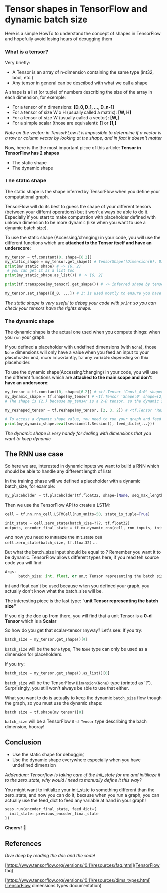 # Tensor shapes in TensorFlow and dynamic batch size

Here is a simple HowTo to understand the concept of shapes in TensorFlow and hopefully avoid losing hours of debugging them

### What is a tensor?
Very briefly:
- A Tensor is an array of n-dimension containing the same type (int32, bool, etc.)
- Any tensor in general can be described with what we call a shape

A shape is a list (or tuple) of numbers describing the size of the array in each dimension, for exemple:
- For a tensor of n dimensions: **[D_0, D_1, ..., D_n-1]**
- For a tensor of size W x H (usually called a matrix): **[W, H]**
- For a tensor of size W (usually called a vector): **[W,]**
- For a simple scalar (those are equivalent): **[]** or **[1,]**

*Note on the vector: in TensorFLow it is impossible to determine if a vector is a row or column vector by looking at the shape, and in fact it doesn't matter*

Now, here is the the most important piece of this article: **Tensor in TensorFlow has 2 shapes**
- The static shape
- The dynamic shape

### The static shape
The static shape is the shape inferred by TensorFlow when you define your computational graph. 

TensorFlow will do its best to guess the shape of your different tensors (between your differnt operations) but it won't always be able to do it.
Especially if you start to make computation with placeholder defined with unkown dimension to be more dynamic (like when you want to use a dynamic batch size).

To use the static shape (Accessing/changing) in your code, you will use the different functions which are **attached to the Tensor itself and have an underscore**:
```python
my_tensor = tf.constant(0, shape=[6,2])
my_static_shape = my_tensor.get_shape() # TensorShape([Dimension(6), Dimension(2)])
print(my_static_shape) # -> (6, 2)
 # you can get it as a list too
print(my_static_shape.as_list()) # -> [6, 2]

print(tf.transpose(my_tensor).get_shape()) # -> inferred shape by tensorflow: TensorShape([Dimension(2), Dimension(6)])

my_tensor.set_shape([d_0, ...]) # It is used mostly to ensure you have a precise shape
```

*The static shape is very useful to debug your code with `print` so you can check your tensors have the rights shape.*

### The dynamic shape
The dynamic shape is the actual one used when you compute things: when you `run` your graph.

If you defined a placeholder with undefined dimensions (with `None`), those `None` dimensions will only have a value when you feed an input to your placeholder and, more importantly, for any variable depending on this placeholder.

To use the dynamic shape(Accessing/changing) in your code, you will use the different functions which are **attached to the main scope and don't have an underscore**:
```python
my_tensor = tf.constant(0, shape=[6,2]) # <tf.Tensor 'Const_4:0' shape=(5, 2) dtype=int32>
my_dynamic_shape = tf.shape(my_tensor) # <tf.Tensor 'Shape:0' shape=(2,) dtype=int32>
# The shape is (2,) because my_tensor is a 2-D tensor, so the dynamic shape is a 1-D tensor containing size of my_tensor dimensions

my_reshaped_tensor = tf.reshape(my_tensor, [2, 3, 2]) # <tf.Tensor 'Reshape_2:0' shape=(2, 3, 2) dtype=int32>

# To access a dynamic shape value, you need to run your graph and feed any placeholder that your tensor my depended upon:
print(my_dynamic_shape.eval(session=tf.Session(), feed_dict={...}))
```

*The dynamic shape is very handy for dealing with dimensions that you want to keep dynamic*

## The RNN use case
So here we are, interested in dynamic inputs we want to build a RNN which should be able to handle any different length of lists

In the training phase will we defined a placeholder with a dynamic batch_size, for example:
```python
my_placeholder = tf.placeholder(tf.float32, shape=[None, seq_max_length])
```

Then we use the TensorFlow API to create a LSTM:
```python
cell = tf.nn.rnn_cell.LSTMCell(num_units=50, state_is_tuple=True)

init_state = cell.zero_state(batch_size=???, tf.float32)
outputs, encoder_final_state = tf.nn.dynamic_rnn(cell, rnn_inputs, initial_state=init_state)
```
And now you need to initialize the init_state cell `cell.zero_state(batch_size, tf.float32)` ...

But what the batch_size input should be equal to ? Remember you want it to be dynamic.
TensorFlow allows different types here, if you read teh source code you will find:
```python
Args:
      batch_size: int, float, or unit Tensor representing the batch size.
```
int and float can't be used because when you defined your graph, you actually don't know what the batch_size will be.

The interesting piece is the last type: **"unit Tensor representing the batch size"**

If you dig the doc up from there, you will find that a unit Tensor is a **0-d Tensor** which is a **Scalar**

So how do you get that scalar-tensor anyway? Let's see:
If you try:
```python
batch_size = my_tensor.get_shape()[0]
```
`batch_size` will be the `None` type, The `None` type can only be used as a dimension for placeholders.

If you try:
```python
batch_size = my_tensor.get_shape().as_list()[0]
```
`batch_size` will be the TensorFlow `Dimension(None)` type (printed as '?'). Surprisingly, you still won't always be able to use that either.

What you want to do is actually to keep the dynamic `batch_size` flow though the graph, so you must use the dynamic shape:
```python
batch_size = tf.shape(my_tensor)[0]
```
`batch_size` will be a TensorFlow `0-d Tensor` type describing the bach dimension, hooray!

## Conclusion
- Use the static shape for debugging
- Use the dynamic shape everywhere especially when you have undefined dimension

*Addendum: Tensorflow is taking care of the init_state for me and initiliaze it to the zero_state, why would i need to manually define it this way?*

You might want to initialize your init_state to something different than the zero_state, and now you can do it, because when you run a graph, you can actually use the feed_dict to feed any variable at hand in your graph!

```python
sess.run(encoder_final_state, feed_dict={
  init_state: previous_encoder_final_state
})
```
**Cheers!** :beer:


## References
*Dive deep by reading the doc and the code!*

[https://www.tensorflow.org/versions/r0.11/resources/faq.html](TensorFlow faq)

[https://www.tensorflow.org/versions/r0.11/resources/dims_types.html](TensorFlow dimensions types documentation)
